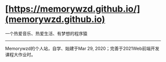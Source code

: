 # [https://memorywzd.github.io/](memorywzd.github.io)
一个热爱音乐、热爱生活、有梦想的程序猿

***

Memorywzd的个人站，自学、始建于Mar 29, 2020；完善于2021Web前端开发课程大作业时。
